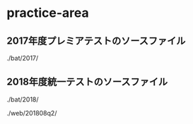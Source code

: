 # practice-area
## 2017年度プレミアテストのソースファイル
./bat/2017/

## 2018年度統一テストのソースファイル
./bat/2018/

./web/201808q2/
